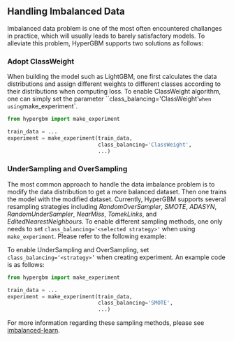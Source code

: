## Handling Imbalanced Data

Imbalanced data problem is one of the most often encountered challanges in practice, which will usually leads to barely satisfactory models. To alleviate this problem, HyperGBM supports two solutions as follows:


### Adopt ClassWeight

When building the model such as LightGBM, one first calculates the data distributions and assign different weights to different classes according to their distributions when computing loss. To enable ClassWeight algorithm, one can simply set the parameter ``class_balancing='ClassWeight'` when using `make_experiment`. 

```python
from hypergbm import make_experiment

train_data = ...
experiment = make_experiment(train_data,
                             class_balancing='ClassWeight',
                             ...)


```


### UnderSampling and OverSampling

The most common approach to handle the data imbalance problem is to modify the data distribution to get a more balanced dataset. Then one trains the model with the modified dataset. Currently, HyperGBM supports several resampling strategies including *RandomOverSampler*, *SMOTE*, *ADASYN*, *RandomUnderSampler*, *NearMiss*, *TomekLinks*, and *EditedNearestNeighbours*. To enable different sampling methods, one only needs to set `class_balancing='<selected strategy>'` when using `make_experiment`. Please refer to the following example:

To enable UnderSampling and OverSampling, set `class_balancing=‘<strategy>’` when creating experiment. An example code is as follows:

```python
from hypergbm import make_experiment

train_data = ...
experiment = make_experiment(train_data,
                             class_balancing='SMOTE',
                             ...)


```

For more information regarding these sampling methods, please see [imbalanced-learn](https://github.com/scikit-learn-contrib/imbalanced-learn).